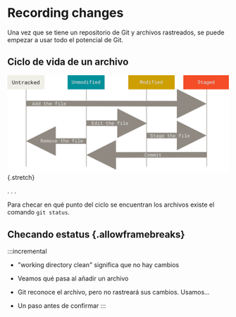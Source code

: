 # Recording changes

Una vez que se tiene un repositorio de Git y archivos rastreados, se
puede empezar a usar todo el potencial de Git.

## Ciclo de vida de un archivo
![](figs/lifecycle.png){.stretch}

. . .

Para checar en qué punto del ciclo se encuentran los archivos existe el
comando `git status`.

## Checando estatus {.allowframebreaks}

:::incremental
- "working directory clean" significa que no hay cambios

- Veamos qué pasa al añadir un archivo

- Git reconoce el archivo, pero no rastreará sus cambios. Usamos...

- Un paso antes de confirmar
:::
